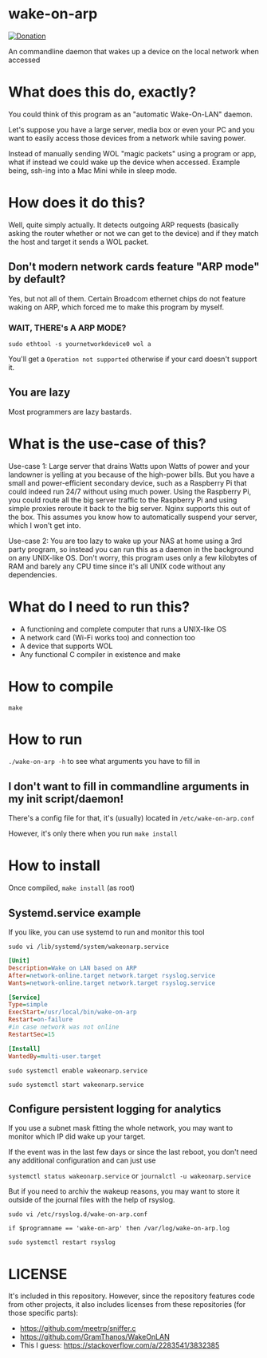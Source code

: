 # wake-on-arp
[![Donation](https://img.shields.io/liberapay/patrons/nikp123.svg?logo=liberapay)](https://liberapay.com/nikp123/donate)

An commandline daemon that wakes up a device on the local network when accessed

# What does this do, exactly?
You could think of this program as an "automatic Wake-On-LAN" daemon.

Let's suppose you have a large server, media box or even your PC
and you want to easily access those devices from a network while saving power.

Instead of manually sending WOL "magic packets" using a program or app,
what if instead we could wake up the device when accessed. Example being,
ssh-ing into a Mac Mini while in sleep mode.

# How does it do this?

Well, quite simply actually. It detects outgoing ARP requests (basically asking
the router whether or not we can get to the device) and if they match the host
and target it sends a WOL packet.

## Don't modern network cards feature "ARP mode" by default?

Yes, but not all of them. Certain Broadcom ethernet chips do not feature waking on ARP,
which forced me to make this program by myself.

### WAIT, THERE's A ARP MODE?

``sudo ethtool -s yournetworkdevice0 wol a``

You'll get a ``Operation not supported`` otherwise if your card doesn't support it.

## You are lazy

Most programmers are lazy bastards.

# What is the use-case of this?

Use-case 1: Large server that drains Watts upon Watts of power and your landowner is
 yelling at you because of the high-power bills. But you have a small and power-efficient
 secondary device, such as a Raspberry Pi that could indeed run 24/7 without using much power. 
 Using the Raspberry Pi, you could route all the big server traffic to the Raspberry Pi and 
 using simple proxies reroute it back to the big server. Nginx supports this out of the box.
 This assumes you know how to automatically suspend your server, which I won't get into.

Use-case 2: You are too lazy to wake up your NAS at home using a 3rd party program, so instead you
 can run this as a daemon in the background on any UNIX-like OS. Don't worry, this program uses only
 a few kilobytes of RAM and barely any CPU time since it's all UNIX code without any dependencies.

# What do I need to run this?
 * A functioning and complete computer that runs a UNIX-like OS
 * A network card (Wi-Fi works too) and connection too
 * A device that supports WOL
 * Any functional C compiler in existence and make

# How to compile

``make``

# How to run

``./wake-on-arp -h`` to see what arguments you have to fill in

## I don't want to fill in commandline arguments in my init script/daemon!

There's a config file for that, it's (usually) located in ``/etc/wake-on-arp.conf``

However, it's only there when you run ``make install``

# How to install

Once compiled,
``make install`` (as root)

## Systemd.service example

If you like, you can use systemd to run and monitor this tool

`sudo vi /lib/systemd/system/wakeonarp.service`

```INI
[Unit]
Description=Wake on LAN based on ARP
After=network-online.target network.target rsyslog.service
Wants=network-online.target network.target rsyslog.service

[Service]
Type=simple
ExecStart=/usr/local/bin/wake-on-arp
Restart=on-failure
#in case network was not online
RestartSec=15

[Install]
WantedBy=multi-user.target
```

`sudo systemctl enable wakeonarp.service`

`sudo systemctl start wakeonarp.service`

## Configure persistent logging for analytics

If you use a subnet mask fitting the whole network, you may want to monitor which IP did wake up your target.

If the event was in the last few days or since the last reboot, you don't need any additional configuration and can just use

`systemctl status wakeonarp.service` or `journalctl -u wakeonarp.service`

But if you need to archiv the wakeup reasons, you may want to store it outside of the journal files with the help of rsyslog.

`sudo vi /etc/rsyslog.d/wake-on-arp.conf`

```
if $programname == 'wake-on-arp' then /var/log/wake-on-arp.log
```

`sudo systemctl restart rsyslog`


# LICENSE
 It's included in this repository. However, since the repository features code from other projects,
 it also includes licenses from these repositories (for those specific parts):
 * https://github.com/meetrp/sniffer.c
 * https://github.com/GramThanos/WakeOnLAN
 * This I guess: https://stackoverflow.com/a/2283541/3832385

